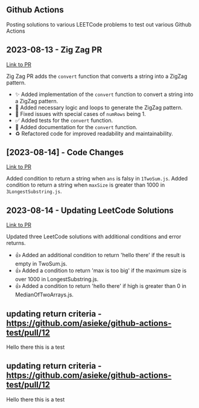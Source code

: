 ## Github Actions

Posting solutions to various LEETCode problems to test out various Github Actions

## 2023-08-13 - Zig Zag PR
[Link to PR](https://github.com/asieke/github-actions/pull/6)

Zig Zag PR adds the `convert` function that converts a string into a ZigZag pattern.
- ✨ Added implementation of the `convert` function to convert a string into a ZigZag pattern.
- 🎉 Added necessary logic and loops to generate the ZigZag pattern.
- 🐛 Fixed issues with special cases of `numRows` being 1.
- ✅ Added tests for the `convert` function.
- 📝 Added documentation for the `convert` function.
- ♻️ Refactored code for improved readability and maintainability.
## [2023-08-14] - Code Changes

[Link to PR](https://github.com/asieke/github-actions/pull/8)

Added condition to return a string when `ans` is falsy in `1TwoSum.js`.
Added condition to return a string when `maxSize` is greater than 1000 in `3LongestSubstring.js`.

## 2023-08-14 - Updating LeetCode Solutions

[Link to PR](https://github.com/asieke/github-actions/pull/8)

Updated three LeetCode solutions with additional conditions and error returns.

- 👍 Added an additional condition to return 'hello there' if the result is empty in TwoSum.js.
- 👍 Added a condition to return 'max is too big' if the maximum size is over 1000 in LongestSubstring.js.
- 👍 Added a condition to return 'hello there' if high is greater than 0 in MedianOfTwoArrays.js.
## updating return criteria - https://github.com/asieke/github-actions-test/pull/12
Hello there this is a test
## updating return criteria - https://github.com/asieke/github-actions-test/pull/12
Hello there this is a test